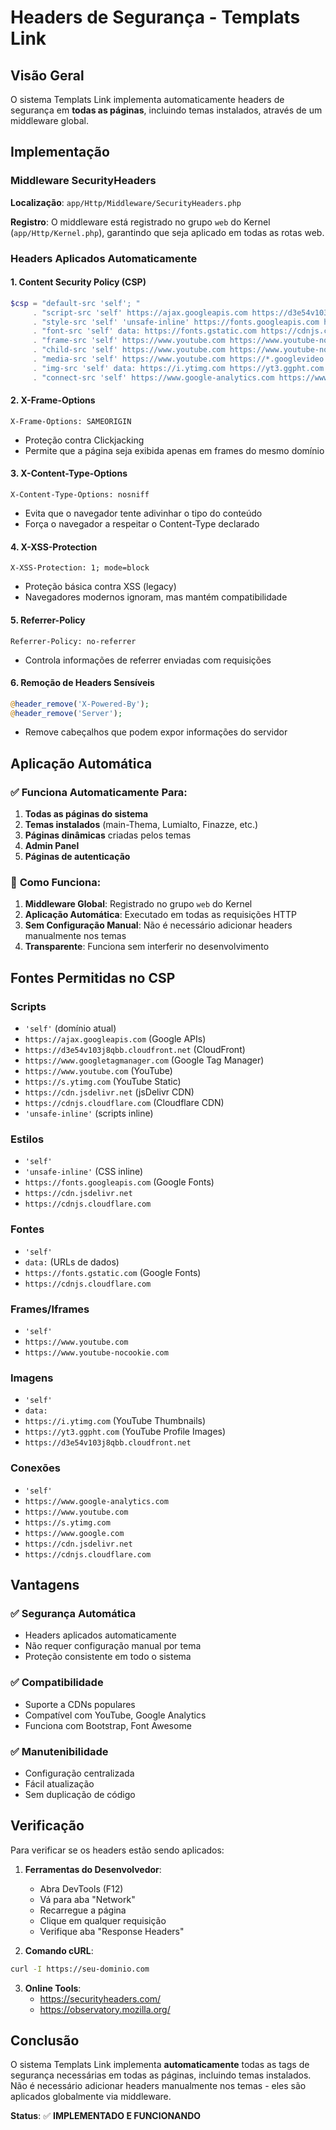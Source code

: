 # Headers de Segurança - Templats Link

## Visão Geral

O sistema Templats Link implementa automaticamente headers de segurança em **todas as páginas**, incluindo temas instalados, através de um middleware global.

## Implementação

### Middleware SecurityHeaders

**Localização**: `app/Http/Middleware/SecurityHeaders.php`

**Registro**: O middleware está registrado no grupo `web` do Kernel (`app/Http/Kernel.php`), garantindo que seja aplicado em todas as rotas web.

### Headers Aplicados Automaticamente

#### 1. Content Security Policy (CSP)
```php
$csp = "default-src 'self'; "
     . "script-src 'self' https://ajax.googleapis.com https://d3e54v103j8qbb.cloudfront.net https://www.googletagmanager.com https://www.youtube.com https://s.ytimg.com https://cdn.jsdelivr.net https://cdnjs.cloudflare.com 'unsafe-inline'; "
     . "style-src 'self' 'unsafe-inline' https://fonts.googleapis.com https://cdn.jsdelivr.net https://cdnjs.cloudflare.com; "
     . "font-src 'self' data: https://fonts.gstatic.com https://cdnjs.cloudflare.com; "
     . "frame-src 'self' https://www.youtube.com https://www.youtube-nocookie.com; "
     . "child-src 'self' https://www.youtube.com https://www.youtube-nocookie.com; "
     . "media-src 'self' https://www.youtube.com https://*.googlevideo.com; "
     . "img-src 'self' data: https://i.ytimg.com https://yt3.ggpht.com https://d3e54v103j8qbb.cloudfront.net; "
     . "connect-src 'self' https://www.google-analytics.com https://www.youtube.com https://s.ytimg.com https://www.google.com https://cdn.jsdelivr.net https://cdnjs.cloudflare.com;";
```

#### 2. X-Frame-Options
```
X-Frame-Options: SAMEORIGIN
```
- Proteção contra Clickjacking
- Permite que a página seja exibida apenas em frames do mesmo domínio

#### 3. X-Content-Type-Options
```
X-Content-Type-Options: nosniff
```
- Evita que o navegador tente adivinhar o tipo do conteúdo
- Força o navegador a respeitar o Content-Type declarado

#### 4. X-XSS-Protection
```
X-XSS-Protection: 1; mode=block
```
- Proteção básica contra XSS (legacy)
- Navegadores modernos ignoram, mas mantém compatibilidade

#### 5. Referrer-Policy
```
Referrer-Policy: no-referrer
```
- Controla informações de referrer enviadas com requisições

#### 6. Remoção de Headers Sensíveis
```php
@header_remove('X-Powered-By');
@header_remove('Server');
```
- Remove cabeçalhos que podem expor informações do servidor

## Aplicação Automática

### ✅ **Funciona Automaticamente Para:**

1. **Todas as páginas do sistema**
2. **Temas instalados** (main-Thema, Lumialto, Finazze, etc.)
3. **Páginas dinâmicas** criadas pelos temas
4. **Admin Panel**
5. **Páginas de autenticação**

### 🔧 **Como Funciona:**

1. **Middleware Global**: Registrado no grupo `web` do Kernel
2. **Aplicação Automática**: Executado em todas as requisições HTTP
3. **Sem Configuração Manual**: Não é necessário adicionar headers manualmente nos temas
4. **Transparente**: Funciona sem interferir no desenvolvimento

## Fontes Permitidas no CSP

### Scripts
- `'self'` (domínio atual)
- `https://ajax.googleapis.com` (Google APIs)
- `https://d3e54v103j8qbb.cloudfront.net` (CloudFront)
- `https://www.googletagmanager.com` (Google Tag Manager)
- `https://www.youtube.com` (YouTube)
- `https://s.ytimg.com` (YouTube Static)
- `https://cdn.jsdelivr.net` (jsDelivr CDN)
- `https://cdnjs.cloudflare.com` (Cloudflare CDN)
- `'unsafe-inline'` (scripts inline)

### Estilos
- `'self'`
- `'unsafe-inline'` (CSS inline)
- `https://fonts.googleapis.com` (Google Fonts)
- `https://cdn.jsdelivr.net`
- `https://cdnjs.cloudflare.com`

### Fontes
- `'self'`
- `data:` (URLs de dados)
- `https://fonts.gstatic.com` (Google Fonts)
- `https://cdnjs.cloudflare.com`

### Frames/Iframes
- `'self'`
- `https://www.youtube.com`
- `https://www.youtube-nocookie.com`

### Imagens
- `'self'`
- `data:`
- `https://i.ytimg.com` (YouTube Thumbnails)
- `https://yt3.ggpht.com` (YouTube Profile Images)
- `https://d3e54v103j8qbb.cloudfront.net`

### Conexões
- `'self'`
- `https://www.google-analytics.com`
- `https://www.youtube.com`
- `https://s.ytimg.com`
- `https://www.google.com`
- `https://cdn.jsdelivr.net`
- `https://cdnjs.cloudflare.com`

## Vantagens

### ✅ **Segurança Automática**
- Headers aplicados automaticamente
- Não requer configuração manual por tema
- Proteção consistente em todo o sistema

### ✅ **Compatibilidade**
- Suporte a CDNs populares
- Compatível com YouTube, Google Analytics
- Funciona com Bootstrap, Font Awesome

### ✅ **Manutenibilidade**
- Configuração centralizada
- Fácil atualização
- Sem duplicação de código

## Verificação

Para verificar se os headers estão sendo aplicados:

1. **Ferramentas do Desenvolvedor**:
   - Abra DevTools (F12)
   - Vá para aba "Network"
   - Recarregue a página
   - Clique em qualquer requisição
   - Verifique aba "Response Headers"

2. **Comando cURL**:
```bash
curl -I https://seu-dominio.com
```

3. **Online Tools**:
   - https://securityheaders.com/
   - https://observatory.mozilla.org/

## Conclusão

O sistema Templats Link implementa **automaticamente** todas as tags de segurança necessárias em todas as páginas, incluindo temas instalados. Não é necessário adicionar headers manualmente nos temas - eles são aplicados globalmente via middleware.

**Status**: ✅ **IMPLEMENTADO E FUNCIONANDO**
